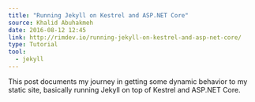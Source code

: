 ```yaml
---
title: "Running Jekyll on Kestrel and ASP.NET Core"
source: Khalid Abuhakmeh
date: 2016-08-12 12:45
link: http://rimdev.io/running-jekyll-on-kestrel-and-asp-net-core/
type: Tutorial
tool:
  - jekyll 
---
```

This post documents my journey in getting some dynamic behavior to my static site, basically running Jekyll on top of Kestrel and ASP.NET Core.





